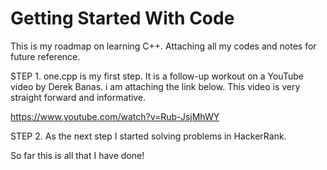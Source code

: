 # Getting Started With Code
This is my roadmap on learning C++. Attaching all my codes and notes for future reference.

STEP 1.
one.cpp is my first step. It is a follow-up workout on a YouTube video by Derek Banas. i am attaching the link below. 
This video is very straight forward and informative. 

https://www.youtube.com/watch?v=Rub-JsjMhWY

STEP 2.
As the next step I started solving problems in HackerRank. 


So far this is all that I have done!
